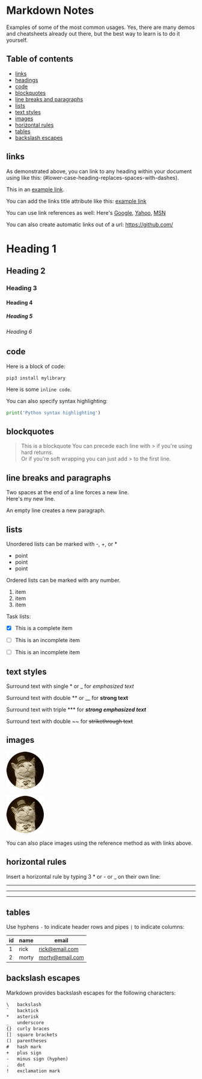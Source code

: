 # Markdown Notes

Examples of some of the most common usages. Yes, there are many demos and cheatsheets already out there, but the best way to learn is to do it yourself.

## Table of contents
- [links](#links)
- [headings](#heading-1)
- [code](#code)
- [blockquotes](#blockquotes)
- [line breaks and paragraphs](#line-breaks-and-paragraphs)
- [lists](#lists)
- [text styles](#text-styles)
- [images](#images)
- [horizontal rules](#horizontal-rules)
- [tables](#tables)
- [backslash escapes](#backslash-escapes)

## links

As demonstrated above, you can link to any heading within your document using like this: (#lower-case-heading-replaces-spaces-with-dashes).

This in an [example link](https://daringfireball.net/projects/markdown/syntax).

You can add the links title attribute like this:
[example link](https://github.com/ "Title goes here")

You can use link references as well:
Here's [Google][1], [Yahoo][2], [MSN][3]

[1]: http://google.com/        "Google"
[2]: http://search.yahoo.com/  "Yahoo Search"
[3]: http://search.msn.com/    "MSN Search"

You can also create automatic links out of a url:
<https://github.com/>


# Heading 1
## Heading 2
### Heading 3
#### Heading 4
##### Heading 5
###### Heading 6


## code

Here is a block of code:
```
pip3 install mylibrary
```
Here is some `inline code`.

You can also specify syntax highlighting:

```python
print('Python syntax highlighting')
```


## blockquotes

> This is a blockquote
> You can precede each line with > if you're using hard returns.  
> Or if you're soft wrapping you can just add > to the first line.


## line breaks and paragraphs

Two spaces at the end of a line forces a new line.  
Here's my new line.

An empty line creates a new paragraph.

## lists

Unordered lists can be marked with -, +, or *

* point
* point
* point

Ordered lists can be marked with any number.

1. item
1. item
1. item

Task lists:
- [x] This is a complete item
- [ ] This is an incomplete item
- [ ] This is an incomplete item


## text styles

Surround text with single \* or \_ for
*emphasized text*

Surround text with double \*\* or \_\_ for
**strong text**

Surround text with triple \*\*\* for
***strong emphasized text***

Surround text with double \~\~ for
~~strikethrough text~~


## images

![Alt text](img/cat.png)

![Alt text](img/cat.png "Optional title")

You can also place images using the reference method as with links above.


## horizontal rules

Insert a horizontal rule by typing 3 * or - or _ on their own line:

***
___
---


## tables

Use hyphens `-` to indicate header rows and pipes `|` to indicate columns:

id | name | email
-- | ---- | -----
1 | rick | rick@email.com
2 | morty | morty@email.com


## backslash escapes

Markdown provides backslash escapes for the following characters:

```
\   backslash
`   backtick
*   asterisk
_   underscore
{}  curly braces
[]  square brackets
()  parentheses
#   hash mark
+   plus sign
-   minus sign (hyphen)
.   dot
!   exclamation mark
```
